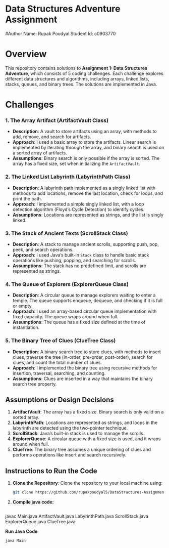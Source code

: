# Data Structures Adventure Assignment
#Author
Name: Rupak Poudyal
Student Id: c0903770


# Overview

This repository contains solutions to **Assignment 1: Data Structures Adventure**, which consists of 5 coding challenges. Each challenge explores different data structures and algorithms, including arrays, linked lists, stacks, queues, and binary trees. The solutions are implemented in Java.

# Challenges

### 1. The Array Artifact (ArtifactVault Class)
   - **Description**: A vault to store artifacts using an array, with methods to add, remove, and search for artifacts.
   - **Approach**: I used a basic array to store the artifacts. Linear search is implemented by iterating through the array, and binary search is used on a sorted array of artifacts.
   - **Assumptions**: Binary search is only possible if the array is sorted. The array has a fixed size, set when initializing the `ArtifactVault`.

### 2. The Linked List Labyrinth (LabyrinthPath Class)
   - **Description**: A labyrinth path implemented as a singly linked list with methods to add locations, remove the last location, check for loops, and print the path.
   - **Approach**: I implemented a simple singly linked list, with a loop detection algorithm (Floyd’s Cycle Detection) to identify cycles.
   - **Assumptions**: Locations are represented as strings, and the list is singly linked.

### 3. The Stack of Ancient Texts (ScrollStack Class)
   - **Description**: A stack to manage ancient scrolls, supporting push, pop, peek, and search operations.
   - **Approach**: I used Java’s built-in `Stack` class to handle basic stack operations like pushing, popping, and searching for scrolls.
   - **Assumptions**: The stack has no predefined limit, and scrolls are represented as strings.

### 4. The Queue of Explorers (ExplorerQueue Class)
   - **Description**: A circular queue to manage explorers waiting to enter a temple. The queue supports enqueue, dequeue, and checking if it is full or empty.
   - **Approach**: I used an array-based circular queue implementation with fixed capacity. The queue wraps around when full.
   - **Assumptions**: The queue has a fixed size defined at the time of instantiation.

### 5. The Binary Tree of Clues (ClueTree Class)
   - **Description**: A binary search tree to store clues, with methods to insert clues, traverse the tree (in-order, pre-order, post-order), search for clues, and count the total number of clues.
   - **Approach**: I implemented the binary tree using recursive methods for insertion, traversal, searching, and counting.
   - **Assumptions**: Clues are inserted in a way that maintains the binary search tree property.

## Assumptions or Design Decisions
1. **ArtifactVault**: The array has a fixed size. Binary search is only valid on a sorted array.
2. **LabyrinthPath**: Locations are represented as strings, and loops in the labyrinth are detected using the two-pointer technique.
3. **ScrollStack**: Java’s built-in stack is used to manage the scrolls.
4. **ExplorerQueue**: A circular queue with a fixed size is used, and it wraps around when full.
5. **ClueTree**: The binary tree assumes a unique ordering of clues and performs operations like insert and search recursively.

## Instructions to Run the Code

1. **Clone the Repository**:
   Clone the repository to your local machine using:
   ```bash
   git clone https://github.com/rupakpoudyal5/DataStructures-Assignment1-Rupak_Poudyal.git

2. **Compile java code:**
   ```bash
javac Main.java ArtifactVault.java LabyrinthPath.java ScrollStack.java ExplorerQueue.java ClueTree.java

**Run Java Code**
```bash
java Main

